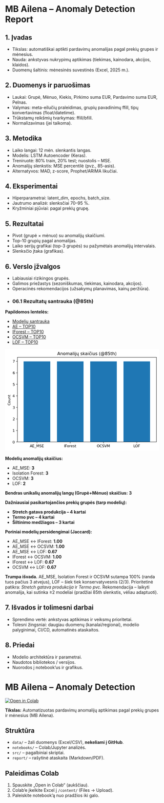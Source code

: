 # MB Ailena – Anomaly Detection Report

## 1. Įvadas
- Tikslas: automatiškai aptikti pardavimų anomalijas pagal prekių grupes ir mėnesius.
- Nauda: ankstyvas nukrypimų aptikimas (tiekimas, kainodara, akcijos, klaidos).
- Duomenų šaltinis: mėnesinės suvestinės (Excel, 2025 m.).

## 2. Duomenys ir paruošimas
- Laukai: Grupė, Mėnuo, Kiekis, Pirkimo suma EUR, Pardavimo suma EUR, Pelnas.
- Valymas: meta-eilučių praleidimas, grupių pavadinimų ffill, tipų konvertavimas (float/datetime).
- Trūkstamų reikšmių tvarkymas: ffill/bfill.
- Normalizavimas (jei taikoma).

## 3. Metodika
- Laiko langai: 12 mėn. slenkantis langas.
- Modelis: LSTM Autoencoder (Keras).
- Treniruotė: 80% train, 20% test; nuostolis – MSE.
- Anomalijų slenkstis: MSE percentilė (pvz., 85-asis).
- Alternatyvos: MAD, z-score, Prophet/ARIMA likučiai.

## 4. Eksperimentai
- Hiperparametrai: latent_dim, epochs, batch_size.
- Jautrumo analizė: slenksčiai 70–95 %.
- Kryžminiai pjūviai: pagal prekių grupę.

## 5. Rezultatai
- Pivot (grupė × mėnuo) su anomalijų skaičiumi.
- Top-10 grupių pagal anomalijas.
- Laiko serijų grafikai (top-3 grupės) su pažymėtais anomalijų intervalais.
- Slenksčio įtaka (grafikas).

## 6. Verslo įžvalgos
- Labiausiai rizikingos grupės.
- Galimos priežastys (sezoniškumas, tiekimas, kainodara, akcijos).
- Operacinės rekomendacijos (užsakymų planavimas, kainų peržiūra).
- ### 06.1 Rezultatų santrauka (@85th)
**Papildomos lentelės:**
- [Modelių santrauka](tables/model_summary.md)
- [AE – TOP10](tables/ae_top10.md)
- [IForest – TOP10](tables/ifor_top10.md)
- [OCSVM – TOP10](tables/ocsvm_top10.md)
- [LOF – TOP10](tables/lof_top10.md)

![Anomalijų skaičius (@85th)](../anomaly_count_by_model.png)

**Modelių anomalijų skaičius:**
- AE_MSE: **3**
- Isolation Forest: **3**
- OCSVM: **3**
- LOF: **2**

**Bendras unikalių anomalijų langų (Grupė+Mėnuo) skaičius:** **3**

**Dažniausiai pasikartojančios prekių grupės (tarp modelių):**
- **Stretch gatava produkcija – 4 kartai**
- **Termo pvc – 4 kartai**
- **Šiltinimo medžiagos – 3 kartai**

**Poriniai modelių persidengimai (Jaccard):**
- AE_MSE ↔ IForest: **1.00**
- AE_MSE ↔ OCSVM: **1.00**
- AE_MSE ↔ LOF: **0.67**
- IForest ↔ OCSVM: **1.00**
- IForest ↔ LOF: **0.67**
- OCSVM ↔ LOF: **0.67**

**Trumpa išvada.** AE_MSE, Isolation Forest ir OCSVM sutampa 100% (randa tuos pačius 3 atvejus), LOF – šiek tiek konservatyvesnis (2/3). Prioritetinė patikra: *Stretch gatava produkcija* ir *Termo pvc*. Rekomendacija – laikyti anomalija, kai sutinka ≥2 modeliai (pradžiai 85th slenkstis, vėliau adaptuoti).


## 7. Išvados ir tolimesni darbai
- Sprendimo vertė: ankstyvas aptikimas ir veiksmų prioritetai.
- Tolesni žingsniai: daugiau duomenų (kanalai/regionai), modelio palyginimai, CI/CD, automatinės ataskaitos.

## 8. Priedai
- Modelio architektūra ir parametrai.
- Naudotos bibliotekos / versijos.
- Nuorodos į notebook’us ir grafikus.
# MB Ailena – Anomaly Detection

[![Open in Colab](https://colab.research.google.com/assets/colab-badge.svg)](https://colab.research.google.com/github/GiedriusDapsys/MB-Ailena-Anomaly-Detection/blob/main/notebooks/MB%20Ailena%20Anomaly%20Detection%20Report.ipynb)

**Tikslas:** Automatizuotas pardavimų anomalijų aptikimas pagal prekių grupes ir mėnesius (MB Ailena).

## Struktūra
- `data/` – žali duomenys (Excel/CSV), **nekeliami į GitHub**.
- `notebooks/` – Colab/Jupyter analizės.
- `src/` – pagalbiniai skriptai.
- `report/` – rašytinė ataskaita (Markdown/PDF).

## Paleidimas Colab
1. Spauskite „Open in Colab“ (aukščiau).
2. Colab’e įkelkite Excel į `/content/` (Files → Upload).
3. Paleiskite notebook’ą nuo pradžios iki galo.
